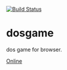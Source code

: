 [![Build Status](https://travis-ci.org/DavidKk/dosgame.svg?branch=master)](https://travis-ci.org/DavidKk/dosgame)

# dosgame

dos game for browser.

[Online](https://davidkk.github.io/dosgame/)
